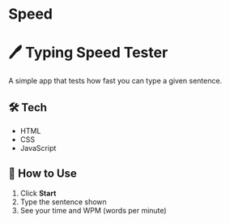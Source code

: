 # Speed
# 🖊️ Typing Speed Tester

A simple app that tests how fast you can type a given sentence.

## 🛠 Tech
- HTML
- CSS
- JavaScript

## 🚀 How to Use
1. Click **Start**
2. Type the sentence shown
3. See your time and WPM (words per minute)
